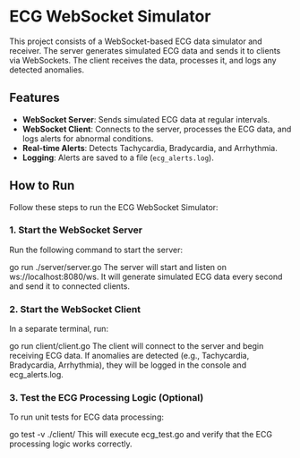 # ECG WebSocket Simulator

This project consists of a WebSocket-based ECG data simulator and receiver. The server generates simulated ECG data and sends it to clients via WebSockets. The client receives the data, processes it, and logs any detected anomalies.

## Features
- **WebSocket Server**: Sends simulated ECG data at regular intervals.
- **WebSocket Client**: Connects to the server, processes the ECG data, and logs alerts for abnormal conditions.
- **Real-time Alerts**: Detects Tachycardia, Bradycardia, and Arrhythmia.
- **Logging**: Alerts are saved to a file (`ecg_alerts.log`).

## How to Run  
Follow these steps to run the ECG WebSocket Simulator:

### **1. Start the WebSocket Server**  
Run the following command to start the server:

go run ./server/server.go
The server will start and listen on ws://localhost:8080/ws.
It will generate simulated ECG data every second and send it to connected clients.

### **2. Start the WebSocket Client**  
In a separate terminal, run:

go run client/client.go
The client will connect to the server and begin receiving ECG data.
If anomalies are detected (e.g., Tachycardia, Bradycardia, Arrhythmia), they will be logged in the console and ecg_alerts.log.

### **3. Test the ECG Processing Logic (Optional)**  

To run unit tests for ECG data processing:

go test -v ./client/
This will execute ecg_test.go and verify that the ECG processing logic works correctly.

